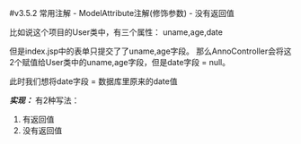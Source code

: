 #v3.5.2 常用注解 - ModelAttribute注解(修饰参数) - 没有返回值

比如说这个项目的User类中，有三个属性：
uname,age,date

但是index.jsp中的表单只提交了了uname,age字段。
那么AnnoController会将这2个赋值给User类中的uname,age字段，但是date字段 = null。

此时我们想将date字段 = 数据库里原来的date值



***实现：***
有2种写法：
1. 有返回值
2. 没有返回值